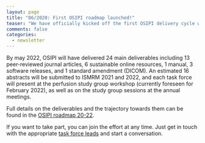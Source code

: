 ```yaml
---
layout: page
title: "06/2020: First OSIPI roadmap launched!"
teaser: "We have officially kicked off the first OSIPI delivery cycle with the launch of the 2020-22 Roadmap.."
comments: false
categories:
  - newsletter
---
```


By may 2022, OSIPI will have delivered 24 main deliverables including 13 peer-reviewed journal articles, 6 sustainable online resources, 1 manual, 3 software releases, and 1 standard amendment (DICOM). An estimated 16 abstracts will be submitted to ISMRM 2021 and 2022, and each task force will present at the perfusion study group workshop (currently foreseen for February 2022), as well as on the study group sessions at the annual meetings.

Full details on the deliverables and the trajectory towards them can be found in the [OSIPI roadmap 20-22](https://docs.google.com/document/d/e/2PACX-1vRbxX9ywttwQfd2hyj62h676RjEZ3YHZBIBTkUmEb2nqOmrRVd-PlWeL6nAsJ79akQpXHmtBIizJiOK/pub). 

If you want to take part, you can join the effort at any time. Just get in touch with the appropriate [task force leads](https://www.osipi.org/emb/) and start a conversation. 
